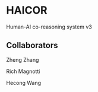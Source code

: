 # HAICOR
Human-AI co-reasoning system v3

Collaborators
---
<p>Zheng Zhang</p>
<p>Rich Magnotti</p>
<p>Hecong Wang</p>
